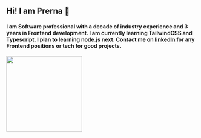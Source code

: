 ## Hi! I am Prerna 👋
#### I am Software professional with a decade of industry experience and 3 years in Frontend development. I am currently learning TailwindCSS and Typescript. I plan to learning node.js next. Contact me on <a href="https://www.linkedin.com/in/prerna-lele/"> linkedIn </a> for any Frontend positions or tech for good projects. 

<a href="https://github.com/prernalele/convoychat">
  <img height=200 align="center" src="https://github-readme-stats.vercel.app/api/top-langs?username=prernalele&layout=compact&langs_count=8&card_width=320" />
</a>

<!--
**prernalele/prernalele** is a ✨ _special_ ✨ repository because its `README.md` (this file) appears on your GitHub profile.

Here are some ideas to get you started:

- 🔭 I’m currently working on ...
- 🌱 I’m currently learning ...
- 👯 I’m looking to collaborate on ...
- 🤔 I’m looking for help with ...
- 💬 Ask me about ...
- 📫 How to reach me: ...
- 😄 Pronouns: ...
- ⚡ Fun fact: ...
-->
